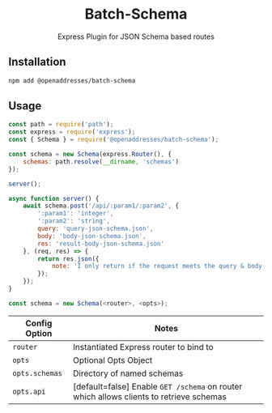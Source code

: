 <h1 align=center>Batch-Schema</h1>

<p align=center>Express Plugin for JSON Schema based routes</p>

## Installation

```sh
npm add @openaddresses/batch-schema
```

## Usage

```js
const path = require('path');
const express = require('express');
const { Schema } = require('@openaddresses/batch-schema');

const schema = new Schema(express.Router(), {
    schemas: path.resolve(__dirname, 'schemas')
});

server();

async function server() {
    await schema.post('/api/:param1/:param2', {
        ':param1': 'integer',
        ':param2': 'string',
        query: 'query-json-schema.json',
        body: 'body-json-schema.json',
        res: 'result-body-json-schema.json'
    }, (req, res) => {
        return res.json({
            note: 'I only return if the request meets the query & body schemas'
        });
    });
}
```

```js
const schema = new Schema(<router>, <opts>);

```

| Config Option     | Notes |
| ----------------- | ----- |
| `router`          | Instantiated Express router to bind to |
| `opts`            | Optional Opts Object |
| `opts.schemas`    | Directory of named schemas |
| `opts.api`        | [default=false] Enable `GET /schema` on router which allows clients to retrieve schemas |

